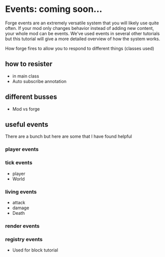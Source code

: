 # Events: coming soon...

Forge events are an extremely versatile system that you will likely use quite often. If your mod only changes behavior instead of adding new content, your whole mod can be events. We've used events in several other tutorials but this tutorial will give a more detailed overview of how the system works. 



How forge fires to allow you to respond to different things (classes used)

## how to resister

- in main class
- Auto subscribe annotation

## different busses

- Mod vs forge

## useful events

There are a bunch but here are some that I have found helpful



### player events

### tick events

- player
- World

### living events 

- attack
- damage
- Death

### render events

### registry events

- Used for block tutorial

### 